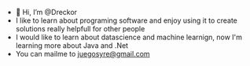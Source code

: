 - 👋 Hi, I’m @Dreckor
- I like to learn about programing software and enjoy using it to create solutions really helpfull for other people
- I would like to learn about datascience and machine learnign, now I'm learning more about Java and .Net
- You can mailme to juegosyre@gmail.com 
